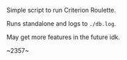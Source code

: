 Simple script to run Criterion Roulette.

Runs standalone and logs to `./db.log`.

May get more features in the future idk.


~2357~
